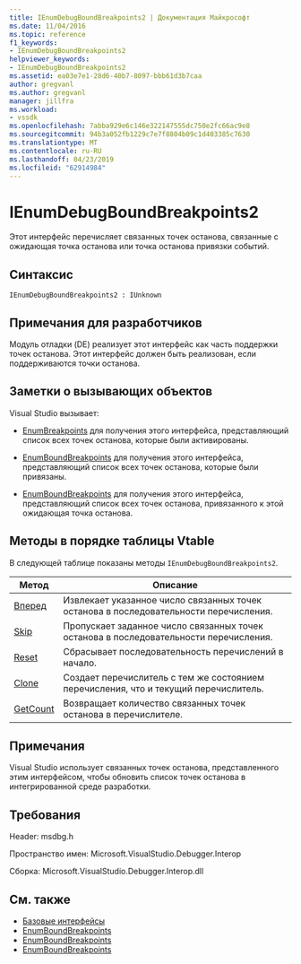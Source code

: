 ```yaml
---
title: IEnumDebugBoundBreakpoints2 | Документация Майкрософт
ms.date: 11/04/2016
ms.topic: reference
f1_keywords:
- IEnumDebugBoundBreakpoints2
helpviewer_keywords:
- IEnumDebugBoundBreakpoints2
ms.assetid: ea03e7e1-28d6-40b7-8097-bbb61d3b7caa
author: gregvanl
ms.author: gregvanl
manager: jillfra
ms.workload:
- vssdk
ms.openlocfilehash: 7abba929e6c146e322147555dc750e2fc66ac9e8
ms.sourcegitcommit: 94b3a052fb1229c7e7f8804b09c1d403385c7630
ms.translationtype: MT
ms.contentlocale: ru-RU
ms.lasthandoff: 04/23/2019
ms.locfileid: "62914984"
---
```

# <a name="ienumdebugboundbreakpoints2"></a>IEnumDebugBoundBreakpoints2
Этот интерфейс перечисляет связанных точек останова, связанные с ожидающая точка останова или точка останова привязки событий.

## <a name="syntax"></a>Синтаксис

```
IEnumDebugBoundBreakpoints2 : IUnknown
```

## <a name="notes-for-implementers"></a>Примечания для разработчиков
 Модуль отладки (DE) реализует этот интерфейс как часть поддержки точек останова. Этот интерфейс должен быть реализован, если поддерживаются точки останова.

## <a name="notes-for-callers"></a>Заметки о вызывающих объектов
 Visual Studio вызывает:

- [EnumBreakpoints](../../../extensibility/debugger/reference/idebugbreakpointevent2-enumbreakpoints.md) для получения этого интерфейса, представляющий список всех точек останова, которые были активированы.

- [EnumBoundBreakpoints](../../../extensibility/debugger/reference/idebugbreakpointboundevent2-enumboundbreakpoints.md) для получения этого интерфейса, представляющий список всех точек останова, которые были привязаны.

- [EnumBoundBreakpoints](../../../extensibility/debugger/reference/idebugpendingbreakpoint2-enumboundbreakpoints.md) для получения этого интерфейса, представляющий список всех точек останова, привязанного к этой ожидающая точка останова.

## <a name="methods-in-vtable-order"></a>Методы в порядке таблицы Vtable
 В следующей таблице показаны методы `IEnumDebugBoundBreakpoints2`.

|Метод|Описание|
|------------|-----------------|
|[Вперед](../../../extensibility/debugger/reference/ienumdebugboundbreakpoints2-next.md)|Извлекает указанное число связанных точек останова в последовательности перечисления.|
|[Skip](../../../extensibility/debugger/reference/ienumdebugboundbreakpoints2-skip.md)|Пропускает заданное число связанных точек останова в последовательности перечисления.|
|[Reset](../../../extensibility/debugger/reference/ienumdebugboundbreakpoints2-reset.md)|Сбрасывает последовательность перечислений в начало.|
|[Clone](../../../extensibility/debugger/reference/ienumdebugboundbreakpoints2-clone.md)|Создает перечислитель с тем же состоянием перечисления, что и текущий перечислитель.|
|[GetCount](../../../extensibility/debugger/reference/ienumdebugboundbreakpoints2-getcount.md)|Возвращает количество связанных точек останова в перечислителе.|

## <a name="remarks"></a>Примечания
 Visual Studio использует связанных точек останова, представленного этим интерфейсом, чтобы обновить список точек останова в интегрированной среде разработки.

## <a name="requirements"></a>Требования
 Header: msdbg.h

 Пространство имен: Microsoft.VisualStudio.Debugger.Interop

 Сборка: Microsoft.VisualStudio.Debugger.Interop.dll

## <a name="see-also"></a>См. также
- [Базовые интерфейсы](../../../extensibility/debugger/reference/core-interfaces.md)
- [EnumBoundBreakpoints](../../../extensibility/debugger/reference/idebugbreakpointboundevent2-enumboundbreakpoints.md)
- [EnumBoundBreakpoints](../../../extensibility/debugger/reference/idebugpendingbreakpoint2-enumboundbreakpoints.md)
- [EnumBoundBreakpoints](../../../extensibility/debugger/reference/idebugpendingbreakpoint2-enumboundbreakpoints.md)